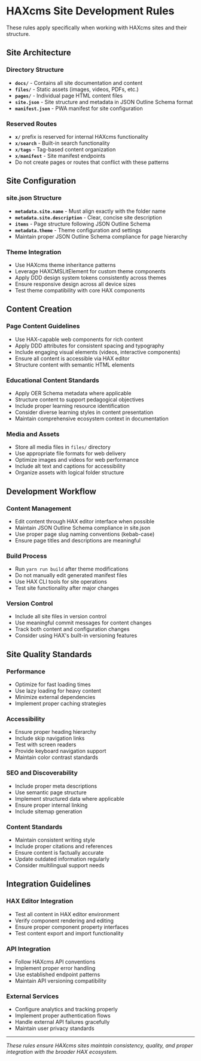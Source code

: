 # HAXcms Site Development Rules

These rules apply specifically when working with HAXcms sites and their structure.

## Site Architecture

### Directory Structure
- **`docs/`** - Contains all site documentation and content
- **`files/`** - Static assets (images, videos, PDFs, etc.)
- **`pages/`** - Individual page HTML content files
- **`site.json`** - Site structure and metadata in JSON Outline Schema format
- **`manifest.json`** - PWA manifest for site configuration

### Reserved Routes
- **`x/`** prefix is reserved for internal HAXcms functionality
- **`x/search`** - Built-in search functionality
- **`x/tags`** - Tag-based content organization
- **`x/manifest`** - Site manifest endpoints
- Do not create pages or routes that conflict with these patterns

## Site Configuration

### site.json Structure
- **`metadata.site.name`** - Must align exactly with the folder name
- **`metadata.site.description`** - Clear, concise site description
- **`items`** - Page structure following JSON Outline Schema
- **`metadata.theme`** - Theme configuration and settings
- Maintain proper JSON Outline Schema compliance for page hierarchy

### Theme Integration
- Use HAXcms theme inheritance patterns
- Leverage HAXCMSLitElement for custom theme components
- Apply DDD design system tokens consistently across themes
- Ensure responsive design across all device sizes
- Test theme compatibility with core HAX components

## Content Creation

### Page Content Guidelines
- Use HAX-capable web components for rich content
- Apply DDD attributes for consistent spacing and typography
- Include engaging visual elements (videos, interactive components)
- Ensure all content is accessible via HAX editor
- Structure content with semantic HTML elements

### Educational Content Standards
- Apply OER Schema metadata where applicable
- Structure content to support pedagogical objectives
- Include proper learning resource identification
- Consider diverse learning styles in content presentation
- Maintain comprehensive ecosystem context in documentation

### Media and Assets
- Store all media files in `files/` directory
- Use appropriate file formats for web delivery
- Optimize images and videos for web performance
- Include alt text and captions for accessibility
- Organize assets with logical folder structure

## Development Workflow

### Content Management
- Edit content through HAX editor interface when possible
- Maintain JSON Outline Schema compliance in site.json
- Use proper page slug naming conventions (kebab-case)
- Ensure page titles and descriptions are meaningful

### Build Process
- Run `yarn run build` after theme modifications
- Do not manually edit generated manifest files
- Use HAX CLI tools for site operations
- Test site functionality after major changes

### Version Control
- Include all site files in version control
- Use meaningful commit messages for content changes
- Track both content and configuration changes
- Consider using HAX's built-in versioning features

## Site Quality Standards

### Performance
- Optimize for fast loading times
- Use lazy loading for heavy content
- Minimize external dependencies
- Implement proper caching strategies

### Accessibility
- Ensure proper heading hierarchy
- Include skip navigation links
- Test with screen readers
- Provide keyboard navigation support
- Maintain color contrast standards

### SEO and Discoverability
- Include proper meta descriptions
- Use semantic page structure
- Implement structured data where applicable
- Ensure proper internal linking
- Include sitemap generation

### Content Standards
- Maintain consistent writing style
- Include proper citations and references
- Ensure content is factually accurate
- Update outdated information regularly
- Consider multilingual support needs

## Integration Guidelines

### HAX Editor Integration
- Test all content in HAX editor environment
- Verify component rendering and editing
- Ensure proper component property interfaces
- Test content export and import functionality

### API Integration
- Follow HAXcms API conventions
- Implement proper error handling
- Use established endpoint patterns
- Maintain API versioning compatibility

### External Services
- Configure analytics and tracking properly
- Implement proper authentication flows
- Handle external API failures gracefully
- Maintain user privacy standards

---

*These rules ensure HAXcms sites maintain consistency, quality, and proper integration with the broader HAX ecosystem.*